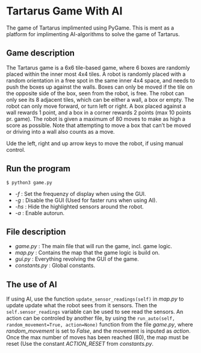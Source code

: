 # Tartarus Game With AI
The game of Tartarus implimented using PyGame.
This is ment as a platform for implimenting AI-algorithms to solve the game of Tartarus.

## Game description

The Tartarus game is a 6x6 tile-based game, where 6 boxes are randomly placed within the inner most 4x4 tiles. A robot is randomly placed with a random orientation in a free spot in the same inner 4x4 space, and needs to push the boxes up against the walls. Boxes can only be moved if the tile on the opposite side of the box, seen from the robot, is free. The robot can only see its 8 adjacent tiles, which can be either a wall, a box or empty. The robot can only move forward, or turn left or right. A box placed against a wall rewards 1 point, and a box in a corner rewards 2 points (max 10 points pr. game). The robot is given a maximum of 80 moves to make as high a score as possible. Note that attempting to move a box that can’t be moved or driving into a wall also counts as a move. 

Ude the left, right and up arrow keys to move the robot, if using manual control.

## Run the program

`$ python3 game.py`
* _-f_ : Set the frequenzy of display when using the GUI.
* _-g_ : Disable the GUI (Used for faster runs when using AI).
* _-hs_ : Hide the highlighted sensors around the robot.
* _-a_ : Enable autorun.

## File description

* _game.py_ : The main file that will run the game, incl. game logic.
* _map.py_ : Contains the map that the game logic is build on.
* _gui.py_ : Everything revolving the GUI of the game.
* _constants.py_ : Global constants.

## The use of AI

If using AI, use the function `update_sensor_readings(self)` in _map.py_ to update update what the robot sees from it sensors. Then the `self.sensor_readings` variable can be used to see read the sensors. 
An action can be controled by another file, by using the `run_auto(self, random_movement=True, action=None)` function from the file _game.py_, where _random\_movement_ is set to _False_, and the movement is inputed as _action_.
Once the max number of moves has been reached (80), the map must be reset (Use the constant _ACTION\_RESET_ from _constants.py_.
